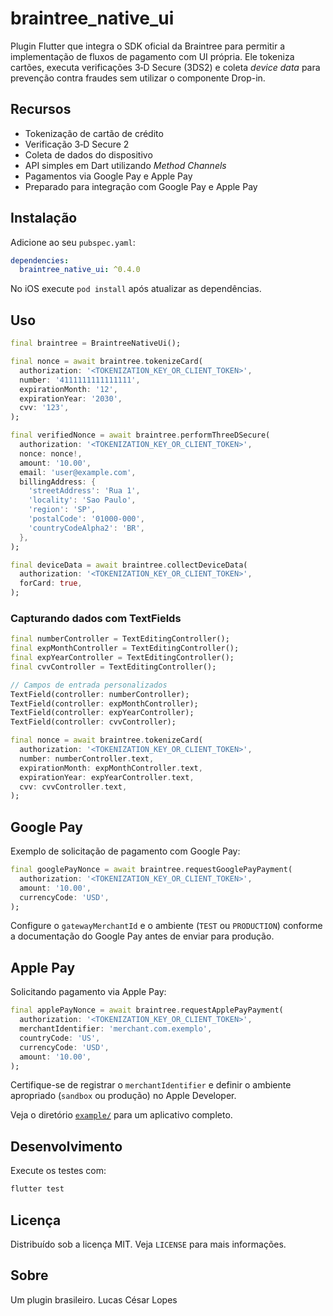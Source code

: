 # braintree_native_ui

Plugin Flutter que integra o SDK oficial da Braintree para permitir a
implementação de fluxos de pagamento com UI própria. Ele tokeniza cartões,
executa verificações 3‑D Secure (3DS2) e coleta *device data* para prevenção
contra fraudes sem utilizar o componente Drop-in.

## Recursos

- Tokenização de cartão de crédito
- Verificação 3‑D Secure 2
- Coleta de dados do dispositivo
- API simples em Dart utilizando *Method Channels*
- Pagamentos via Google Pay e Apple Pay
- Preparado para integração com Google Pay e Apple Pay

## Instalação

Adicione ao seu `pubspec.yaml`:

```yaml
dependencies:
  braintree_native_ui: ^0.4.0
```

No iOS execute `pod install` após atualizar as dependências.

## Uso

```dart
final braintree = BraintreeNativeUi();

final nonce = await braintree.tokenizeCard(
  authorization: '<TOKENIZATION_KEY_OR_CLIENT_TOKEN>',
  number: '4111111111111111',
  expirationMonth: '12',
  expirationYear: '2030',
  cvv: '123',
);

final verifiedNonce = await braintree.performThreeDSecure(
  authorization: '<TOKENIZATION_KEY_OR_CLIENT_TOKEN>',
  nonce: nonce!,
  amount: '10.00',
  email: 'user@example.com',
  billingAddress: {
    'streetAddress': 'Rua 1',
    'locality': 'Sao Paulo',
    'region': 'SP',
    'postalCode': '01000-000',
    'countryCodeAlpha2': 'BR',
  },
);

final deviceData = await braintree.collectDeviceData(
  authorization: '<TOKENIZATION_KEY_OR_CLIENT_TOKEN>',
  forCard: true,
);
```

### Capturando dados com TextFields

```dart
final numberController = TextEditingController();
final expMonthController = TextEditingController();
final expYearController = TextEditingController();
final cvvController = TextEditingController();

// Campos de entrada personalizados
TextField(controller: numberController);
TextField(controller: expMonthController);
TextField(controller: expYearController);
TextField(controller: cvvController);

final nonce = await braintree.tokenizeCard(
  authorization: '<TOKENIZATION_KEY_OR_CLIENT_TOKEN>',
  number: numberController.text,
  expirationMonth: expMonthController.text,
  expirationYear: expYearController.text,
  cvv: cvvController.text,
);
```

## Google Pay

Exemplo de solicitação de pagamento com Google Pay:

```dart
final googlePayNonce = await braintree.requestGooglePayPayment(
  authorization: '<TOKENIZATION_KEY_OR_CLIENT_TOKEN>',
  amount: '10.00',
  currencyCode: 'USD',
);
```

Configure o `gatewayMerchantId` e o ambiente (`TEST` ou `PRODUCTION`) conforme a documentação do Google Pay antes de enviar para produção.

## Apple Pay

Solicitando pagamento via Apple Pay:

```dart
final applePayNonce = await braintree.requestApplePayPayment(
  authorization: '<TOKENIZATION_KEY_OR_CLIENT_TOKEN>',
  merchantIdentifier: 'merchant.com.exemplo',
  countryCode: 'US',
  currencyCode: 'USD',
  amount: '10.00',
);
```

Certifique-se de registrar o `merchantIdentifier` e definir o ambiente apropriado (`sandbox` ou produção) no Apple Developer.

Veja o diretório [`example/`](example) para um aplicativo completo.

## Desenvolvimento

Execute os testes com:

```bash
flutter test
```

## Licença

Distribuído sob a licença MIT. Veja `LICENSE` para mais informações.

## Sobre

Um plugin brasileiro.
Lucas César Lopes
